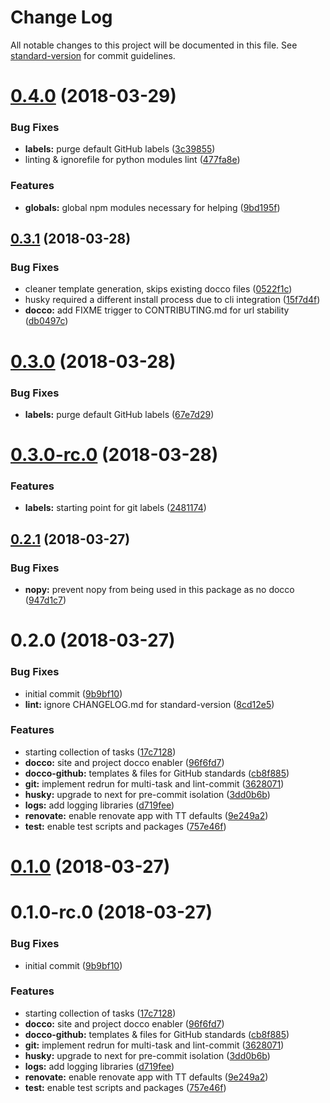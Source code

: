 # Change Log

All notable changes to this project will be documented in this file. See [standard-version](https://github.com/conventional-changelog/standard-version) for commit guidelines.

<a name="0.4.0"></a>
# [0.4.0](https://github.com/TayloredTechnology/mrm-preset/compare/v0.3.1...v0.4.0) (2018-03-29)


### Bug Fixes

* **labels:** purge default GitHub labels ([3c39855](https://github.com/TayloredTechnology/mrm-preset/commit/3c39855))
* linting & ignorefile for python modules lint ([477fa8e](https://github.com/TayloredTechnology/mrm-preset/commit/477fa8e))


### Features

* **globals:** global npm modules necessary for helping ([9bd195f](https://github.com/TayloredTechnology/mrm-preset/commit/9bd195f))



<a name="0.3.1"></a>

## [0.3.1](https://github.com/TayloredTechnology/mrm-preset/compare/v0.3.0...v0.3.1) (2018-03-28)

### Bug Fixes

* cleaner template generation, skips existing docco files ([0522f1c](https://github.com/TayloredTechnology/mrm-preset/commit/0522f1c))
* husky required a different install process due to cli integration ([15f7d4f](https://github.com/TayloredTechnology/mrm-preset/commit/15f7d4f))
* **docco:** add FIXME trigger to CONTRIBUTING.md for url stability ([db0497c](https://github.com/TayloredTechnology/mrm-preset/commit/db0497c))

<a name="0.3.0"></a>

# [0.3.0](https://github.com/TayloredTechnology/mrm-preset/compare/v0.3.0-rc.0...v0.3.0) (2018-03-28)

### Bug Fixes

* **labels:** purge default GitHub labels ([67e7d29](https://github.com/TayloredTechnology/mrm-preset/commit/67e7d29))

<a name="0.3.0-rc.0"></a>

# [0.3.0-rc.0](https://github.com/TayloredTechnology/mrm-preset/compare/v0.2.1...v0.3.0-rc.0) (2018-03-28)

### Features

* **labels:** starting point for git labels ([2481174](https://github.com/TayloredTechnology/mrm-preset/commit/2481174))

<a name="0.2.1"></a>

## [0.2.1](https://github.com/TayloredTechnology/mrm-preset/compare/v0.2.0...v0.2.1) (2018-03-27)

### Bug Fixes

* **nopy:** prevent nopy from being used in this package as no docco ([947d1c7](https://github.com/TayloredTechnology/mrm-preset/commit/947d1c7))

<a name="0.2.0"></a>

# 0.2.0 (2018-03-27)

### Bug Fixes

* initial commit ([9b9bf10](https://github.com/TayloredTechnology/mrm-preset/commit/9b9bf10))
* **lint:** ignore CHANGELOG.md for standard-version ([8cd12e5](https://github.com/TayloredTechnology/mrm-preset/commit/8cd12e5))

### Features

* starting collection of tasks ([17c7128](https://github.com/TayloredTechnology/mrm-preset/commit/17c7128))
* **docco:** site and project docco enabler ([96f6fd7](https://github.com/TayloredTechnology/mrm-preset/commit/96f6fd7))
* **docco-github:** templates & files for GitHub standards ([cb8f885](https://github.com/TayloredTechnology/mrm-preset/commit/cb8f885))
* **git:** implement redrun for multi-task and lint-commit ([3628071](https://github.com/TayloredTechnology/mrm-preset/commit/3628071))
* **husky:** upgrade to next for pre-commit isolation ([3dd0b6b](https://github.com/TayloredTechnology/mrm-preset/commit/3dd0b6b))
* **logs:** add logging libraries ([d719fee](https://github.com/TayloredTechnology/mrm-preset/commit/d719fee))
* **renovate:** enable renovate app with TT defaults ([9e249a2](https://github.com/TayloredTechnology/mrm-preset/commit/9e249a2))
* **test:** enable test scripts and packages ([757e46f](https://github.com/TayloredTechnology/mrm-preset/commit/757e46f))

<a name="0.1.0"></a>

# [0.1.0](https://github.com/TayloredTechnology/mrm-preset/compare/v0.1.0-rc.0...v0.1.0) (2018-03-27)

<a name="0.1.0-rc.0"></a>

# 0.1.0-rc.0 (2018-03-27)

### Bug Fixes

* initial commit ([9b9bf10](https://github.com/TayloredTechnology/mrm-preset/commit/9b9bf10))

### Features

* starting collection of tasks ([17c7128](https://github.com/TayloredTechnology/mrm-preset/commit/17c7128))
* **docco:** site and project docco enabler ([96f6fd7](https://github.com/TayloredTechnology/mrm-preset/commit/96f6fd7))
* **docco-github:** templates & files for GitHub standards ([cb8f885](https://github.com/TayloredTechnology/mrm-preset/commit/cb8f885))
* **git:** implement redrun for multi-task and lint-commit ([3628071](https://github.com/TayloredTechnology/mrm-preset/commit/3628071))
* **husky:** upgrade to next for pre-commit isolation ([3dd0b6b](https://github.com/TayloredTechnology/mrm-preset/commit/3dd0b6b))
* **logs:** add logging libraries ([d719fee](https://github.com/TayloredTechnology/mrm-preset/commit/d719fee))
* **renovate:** enable renovate app with TT defaults ([9e249a2](https://github.com/TayloredTechnology/mrm-preset/commit/9e249a2))
* **test:** enable test scripts and packages ([757e46f](https://github.com/TayloredTechnology/mrm-preset/commit/757e46f))
